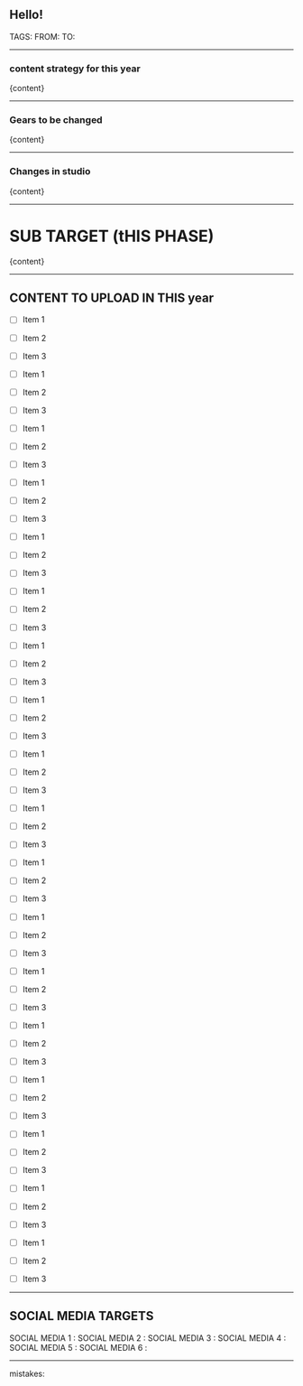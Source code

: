 ## Hello!

TAGS:
FROM:
TO:

---

### content strategy for this year

{content}


---

### Gears to be changed

{content}

---

### Changes in studio

{content}

---

# SUB TARGET (tHIS PHASE)

{content}

---

## CONTENT TO UPLOAD IN THIS year

- [ ] Item 1
- [ ] Item 2
- [ ] Item 3 

- [ ] Item 1
- [ ] Item 2
- [ ] Item 3 

- [ ] Item 1
- [ ] Item 2
- [ ] Item 3 

- [ ] Item 1
- [ ] Item 2
- [ ] Item 3 

- [ ] Item 1
- [ ] Item 2
- [ ] Item 3 

- [ ] Item 1
- [ ] Item 2
- [ ] Item 3 

- [ ] Item 1
- [ ] Item 2
- [ ] Item 3 

- [ ] Item 1
- [ ] Item 2
- [ ] Item 3 

- [ ] Item 1
- [ ] Item 2
- [ ] Item 3 

- [ ] Item 1
- [ ] Item 2
- [ ] Item 3 

- [ ] Item 1
- [ ] Item 2
- [ ] Item 3 

- [ ] Item 1
- [ ] Item 2
- [ ] Item 3

- [ ] Item 1
- [ ] Item 2
- [ ] Item 3 

- [ ] Item 1
- [ ] Item 2
- [ ] Item 3 

- [ ] Item 1
- [ ] Item 2
- [ ] Item 3 

- [ ] Item 1
- [ ] Item 2
- [ ] Item 3 

- [ ] Item 1
- [ ] Item 2
- [ ] Item 3 

- [ ] Item 1
- [ ] Item 2
- [ ] Item 3

---

## SOCIAL MEDIA TARGETS

SOCIAL MEDIA 1 :
SOCIAL MEDIA 2 :
SOCIAL MEDIA 3 :
SOCIAL MEDIA 4 :
SOCIAL MEDIA 5 :
SOCIAL MEDIA 6 :

---

mistakes: 


